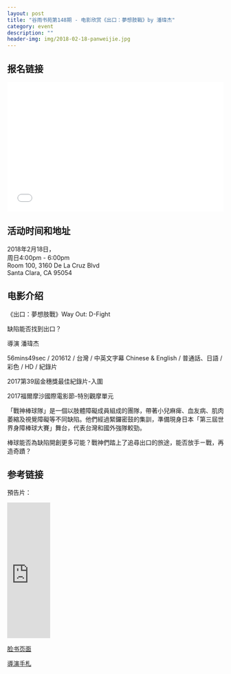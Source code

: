```yaml
---
layout: post
title: "谷雨书苑第148期 - 电影欣赏《出口：夢想肢戰》by 潘瑋杰"
category: event
description: ""
header-img: img/2018-02-18-panweijie.jpg
---
```


## 报名链接
<div style="width:100%; text-align:left;" ><iframe src="//eventbrite.com/tickets-external?eid=43016557682&ref=etckt" frameborder="0" height="300" width="100%" vspace="0" hspace="0" marginheight="5" marginwidth="5" scrolling="auto" allowtransparency="true"></iframe></div>

## 活动时间和地址  
2018年2月18日，  
周日4:00pm - 6:00pm  
Room 100, 3160 De La Cruz Blvd  
Santa Clara, CA 95054

## 电影介绍
《出口：夢想肢戰》Way Out: D-Fight

缺陷能否找到出口？

導演 潘瑋杰

56mins49sec / 201612 / 台灣 / 中英文字幕 Chinese & English / 普通話、日語 / 彩色 / HD / 紀錄片

2017第39屆金穗獎最佳紀錄片-入圍

2017福爾摩沙國際電影節-特別觀摩單元

「戰神棒球隊」是一個以肢體障礙成員組成的團隊，帶著小兒麻痺、血友病、肌肉萎縮及視覺障礙等不同缺陷。他們經過緊鑼密鼓的集訓，準備現身日本「第三屆世界身障棒球大賽」舞台，代表台灣和國外強隊較勁。

棒球能否為缺陷開創更多可能？戰神們踏上了追尋出口的旅途，能否放手ㄧ戰，再造奇蹟？


## 参考链接  

預告片：  
<iframe width="100" height="315" src="https://www.youtube.com/embed/kHqc7TtbTGc" frameborder="0" allow="autoplay; encrypted-media" allowfullscreen></iframe>


[脸书页面](https://www.facebook.com/WayOutDFight/)

[導演手札](https://www.facebook.com/notes/%E5%87%BA%E5%8F%A3%E5%A4%A2%E6%83%B3%E8%82%A2%E6%88%B0/%E5%B0%8E%E6%BC%94%E6%89%8B%E6%9C%AD-2%E8%B5%B7%E6%BA%90/1387147721358562/)
